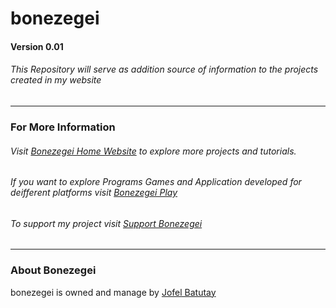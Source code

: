 # bonezegei
#### Version 0.01

###### This Repository will serve as addition source of information to the projects created in my website

***
### For More Information 
###### Visit [Bonezegei Home Website](https://bonezegei.com) to explore more projects and tutorials.
###### If you want to explore Programs Games and Application developed for deifferent platforms visit  [Bonezegei Play](https://bonezegei.com) 
###### To support my project visit [Support Bonezegei](https://bonezegei.com/support.php) 


***
### About Bonezegei
bonezegei is owned and manage by [Jofel Batutay](https://www.linkedin.com/in/jofel-batutay-63737415b/)

